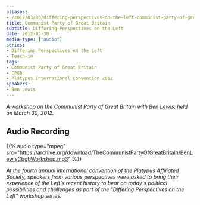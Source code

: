 ```yaml
---
aliases:
- /2012/03/30/differing-perspectives-on-the-left-communist-party-of-great-britain
title: Communist Party of Great Britain
subtitle: Differing Perspectives on the Left
date: 2012-03-30
media-type: ["audio"]
series:
- Differing Perspectives on the Left
- Teach-in
tags:
- Communist Party of Great Britain
- CPGB
- Platypus International Convention 2012
speakers:
- Ben Lewis
---
```


_A workshop on the Communist Party of Great Britain with [Ben Lewis](/speakers/ben-lewis), held on March 30, 2012._

## Audio Recording

{{% audio type="mpeg" src="https://archive.org/download/TheCommunistPartyOfGreatBritain/BenLewisCbgbWorkshop.mp3" %}}

_At the fourth annual international convention of the Platypus Affiliated Society, speakers from various perspectives were asked to bring their experience of the Left's recent history to bear on today's political possibilities and challenges as part of the "Differing Perspectives on the Left" workshop series._

